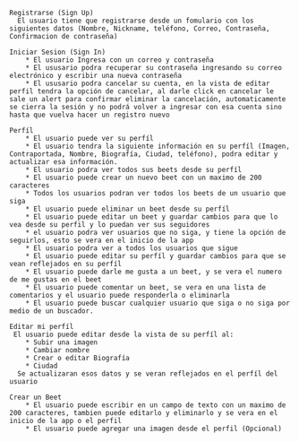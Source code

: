     Registrarse (Sign Up)
      El usuario tiene que registrarse desde un fomulario con los siguientes datos (Nombre, Nickname, teléfono, Correo, Contraseña, Confirmacion de contraseña)

    Iniciar Sesion (Sign In)
        * El usuario Ingresa con un correo y contraseña
        * El ususario podra recuperar su contraseña ingresando su correo electrónico y escribir una nueva contraseña
        * El ususario podra cancelar su cuenta, en la vista de editar perfil tendra la opción de cancelar, al darle click en cancelar le sale un alert para confirmar eliminar la cancelación, automaticamente se cierra la sesión y no podrá volver a ingresar con esa cuenta sino hasta que vuelva hacer un registro nuevo

    Perfíl
        * El usuario puede ver su perfíl
        * El usuario tendra la siguiente información en su perfíl (Imagen, Contraportada, Nombre, Biografía, Ciudad, teléfono), podra editar y actualizar esa información.
        * El usuario podra ver todos sus beets desde su perfíl
        * El usuario puede crear un nuevo beet con un maximo de 200 caracteres
        * Todos los usuarios podran ver todos los beets de un usuario que siga
        * El usuario puede eliminar un beet desde su perfíl
        * El usuario puede editar un beet y guardar cambios para que lo vea desde su perfil y lo puedan ver sus seguidores
        * el usuario podra ver usuarios que no siga, y tiene la opción de seguirlos, esto se vera en el inicio de la app
        * El usuario podra ver a todos los usuarios que sigue
        * El usuario puede editar su perfíl y guardar cambios para que se vean reflejados en su perfíl
        * El usuario puede darle me gusta a un beet, y se vera el numero de me gustas en el beet
        * El usuario puede comentar un beet, se vera en una lista de comentarios y el usuario puede responderla o eliminarla
        * El usuario puede buscar cualquier usuario que siga o no siga por medio de un buscador.

    Editar mi perfíl
     El usuario puede editar desde la vista de su perfíl al:
        * Subir una imagen
        * Cambiar nombre
        * Crear o editar Biografía
        * Ciudad
      Se actualizaran esos datos y se veran reflejados en el perfíl del usuario

    Crear un Beet
        * El usuario puede escribir en un campo de texto con un maximo de 200 caracteres, tambien puede editarlo y eliminarlo y se vera en el inicio de la app o el perfil
        * El usuario puede agregar una imagen desde el perfil (Opcional)
